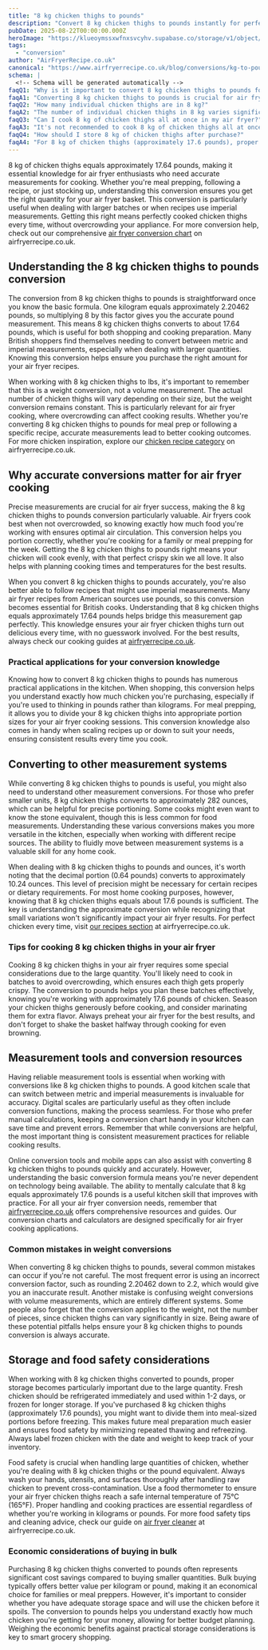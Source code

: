 ```yaml
---
title: "8 kg chicken thighs to pounds"
description: "Convert 8 kg chicken thighs to pounds instantly for perfect air fryer portions. Get accurate measurements and cooking tips for delicious results every time."
pubDate: 2025-08-22T00:00:00.000Z
heroImage: "https://klueoymssxwfnxsvcyhv.supabase.co/storage/v1/object/public/Shmucket/8-kg-chicken-thighs-to-pounds.webp"
tags:
  - "conversion"
author: "AirFryerRecipe.co.uk"
canonical: "https://www.airfryerrecipe.co.uk/blog/conversions/kg-to-pounds/8-kg-chicken-thighs-to-pounds"
schema: |
  <!-- Schema will be generated automatically -->
faqQ1: "Why is it important to convert 8 kg chicken thighs to pounds for air fryer cooking?"
faqA1: "Converting 8 kg chicken thighs to pounds is crucial for air fryer cooking because accurate measurements ensure proper portioning and cooking results. Air fryers perform best when not overcrowded, and knowing the exact weight in pounds helps you distribute the chicken thighs appropriately in the basket. This conversion also helps when following recipes that use imperial measurements, ensuring your cooking times and temperatures are accurate for perfect results every time."
faqQ2: "How many individual chicken thighs are in 8 kg?"
faqA2: "The number of individual chicken thighs in 8 kg varies significantly depending on the size of the thighs. On average, you can expect approximately 40-50 chicken thighs in 8 kg, but this is just an estimate. Larger thighs might yield fewer pieces, while smaller ones will give you more. The weight conversion to pounds (approximately 17.6 pounds) remains constant regardless of how many individual pieces you have, which is why weight measurements are more reliable for cooking purposes than counting pieces."
faqQ3: "Can I cook 8 kg of chicken thighs all at once in my air fryer?"
faqA3: "It's not recommended to cook 8 kg of chicken thighs all at once in a standard home air fryer. This quantity (approximately 17.6 pounds) would far exceed the capacity of most domestic air fryers, leading to overcrowding and uneven cooking. For best results, cook in batches, ensuring each thigh has enough space around it for proper air circulation. This approach ensures each chicken thigh cooks evenly and develops that desirable crispy skin that air fryers are known for."
faqQ4: "How should I store 8 kg of chicken thighs after purchase?"
faqA4: "For 8 kg of chicken thighs (approximately 17.6 pounds), proper storage is essential for food safety. Divide the chicken into meal-sized portions and freeze what you won't use within 1-2 days. Use airtight containers or freezer bags, removing as much air as possible to prevent freezer burn. Label each package with the date and weight for easy identification. Always thaw frozen chicken in the refrigerator, not at room temperature, to maintain food safety standards."
---
```

<p>8 kg of chicken thighs equals approximately 17.64 pounds, making it essential knowledge for air fryer enthusiasts who need accurate measurements for cooking. Whether you're meal prepping, following a recipe, or just stocking up, understanding this conversion ensures you get the right quantity for your air fryer basket. This conversion is particularly useful when dealing with larger batches or when recipes use imperial measurements. Getting this right means perfectly cooked chicken thighs every time, without overcrowding your appliance. For more conversion help, check out our comprehensive <a href="https://www.airfryerrecipe.co.uk/air-fryer-conversion-chart">air fryer conversion chart</a> on airfryerrecipe.co.uk.</p>

<h2>Understanding the 8 kg chicken thighs to pounds conversion</h2>
<p>The conversion from 8 kg chicken thighs to pounds is straightforward once you know the basic formula. One kilogram equals approximately 2.20462 pounds, so multiplying 8 by this factor gives you the accurate pound measurement. This means 8 kg chicken thighs converts to about 17.64 pounds, which is useful for both shopping and cooking preparation. Many British shoppers find themselves needing to convert between metric and imperial measurements, especially when dealing with larger quantities. Knowing this conversion helps ensure you purchase the right amount for your air fryer recipes.</p>

<p>When working with 8 kg chicken thighs to lbs, it's important to remember that this is a weight conversion, not a volume measurement. The actual number of chicken thighs will vary depending on their size, but the weight conversion remains constant. This is particularly relevant for air fryer cooking, where overcrowding can affect cooking results. Whether you're converting 8 kg chicken thighs to pounds for meal prep or following a specific recipe, accurate measurements lead to better cooking outcomes. For more chicken inspiration, explore our <a href="https://www.airfryerrecipe.co.uk/recipe-category/chicken">chicken recipe category</a> on airfryerrecipe.co.uk.</p>

<h2>Why accurate conversions matter for air fryer cooking</h2>
<p>Precise measurements are crucial for air fryer success, making the 8 kg chicken thighs to pounds conversion particularly valuable. Air fryers cook best when not overcrowded, so knowing exactly how much food you're working with ensures optimal air circulation. This conversion helps you portion correctly, whether you're cooking for a family or meal prepping for the week. Getting the 8 kg chicken thighs to pounds right means your chicken will cook evenly, with that perfect crispy skin we all love. It also helps with planning cooking times and temperatures for the best results.</p>

<p>When you convert 8 kg chicken thighs to pounds accurately, you're also better able to follow recipes that might use imperial measurements. Many air fryer recipes from American sources use pounds, so this conversion becomes essential for British cooks. Understanding that 8 kg chicken thighs equals approximately 17.64 pounds helps bridge this measurement gap perfectly. This knowledge ensures your air fryer chicken thighs turn out delicious every time, with no guesswork involved. For the best results, always check our cooking guides at <a href="https://www.airfryerrecipe.co.uk/">airfryerrecipe.co.uk</a>.</p>

<h3>Practical applications for your conversion knowledge</h3>
<p>Knowing how to convert 8 kg chicken thighs to pounds has numerous practical applications in the kitchen. When shopping, this conversion helps you understand exactly how much chicken you're purchasing, especially if you're used to thinking in pounds rather than kilograms. For meal prepping, it allows you to divide your 8 kg chicken thighs into appropriate portion sizes for your air fryer cooking sessions. This conversion knowledge also comes in handy when scaling recipes up or down to suit your needs, ensuring consistent results every time you cook.</p>

<h2>Converting to other measurement systems</h2>
<p>While converting 8 kg chicken thighs to pounds is useful, you might also need to understand other measurement conversions. For those who prefer smaller units, 8 kg chicken thighs converts to approximately 282 ounces, which can be helpful for precise portioning. Some cooks might even want to know the stone equivalent, though this is less common for food measurements. Understanding these various conversions makes you more versatile in the kitchen, especially when working with different recipe sources. The ability to fluidly move between measurement systems is a valuable skill for any home cook.</p>

<p>When dealing with 8 kg chicken thighs to pounds and ounces, it's worth noting that the decimal portion (0.64 pounds) converts to approximately 10.24 ounces. This level of precision might be necessary for certain recipes or dietary requirements. For most home cooking purposes, however, knowing that 8 kg chicken thighs equals about 17.6 pounds is sufficient. The key is understanding the approximate conversion while recognizing that small variations won't significantly impact your air fryer results. For perfect chicken every time, visit <a href="https://www.airfryerrecipe.co.uk/recipes">our recipes section</a> at airfryerrecipe.co.uk.</p>

<h3>Tips for cooking 8 kg chicken thighs in your air fryer</h3>
<p>Cooking 8 kg chicken thighs in your air fryer requires some special considerations due to the large quantity. You'll likely need to cook in batches to avoid overcrowding, which ensures each thigh gets properly crispy. The conversion to pounds helps you plan these batches effectively, knowing you're working with approximately 17.6 pounds of chicken. Season your chicken thighs generously before cooking, and consider marinating them for extra flavor. Always preheat your air fryer for the best results, and don't forget to shake the basket halfway through cooking for even browning.</p>

<h2>Measurement tools and conversion resources</h2>
<p>Having reliable measurement tools is essential when working with conversions like 8 kg chicken thighs to pounds. A good kitchen scale that can switch between metric and imperial measurements is invaluable for accuracy. Digital scales are particularly useful as they often include conversion functions, making the process seamless. For those who prefer manual calculations, keeping a conversion chart handy in your kitchen can save time and prevent errors. Remember that while conversions are helpful, the most important thing is consistent measurement practices for reliable cooking results.</p>

<p>Online conversion tools and mobile apps can also assist with converting 8 kg chicken thighs to pounds quickly and accurately. However, understanding the basic conversion formula means you're never dependent on technology being available. The ability to mentally calculate that 8 kg equals approximately 17.6 pounds is a useful kitchen skill that improves with practice. For all your air fryer conversion needs, remember that <a href="https://www.airfryerrecipe.co.uk/">airfryerrecipe.co.uk</a> offers comprehensive resources and guides. Our conversion charts and calculators are designed specifically for air fryer cooking applications.</p>

<h3>Common mistakes in weight conversions</h3>
<p>When converting 8 kg chicken thighs to pounds, several common mistakes can occur if you're not careful. The most frequent error is using an incorrect conversion factor, such as rounding 2.20462 down to 2.2, which would give you an inaccurate result. Another mistake is confusing weight conversions with volume measurements, which are entirely different systems. Some people also forget that the conversion applies to the weight, not the number of pieces, since chicken thighs can vary significantly in size. Being aware of these potential pitfalls helps ensure your 8 kg chicken thighs to pounds conversion is always accurate.</p>

<h2>Storage and food safety considerations</h2>
<p>When working with 8 kg chicken thighs converted to pounds, proper storage becomes particularly important due to the large quantity. Fresh chicken should be refrigerated immediately and used within 1-2 days, or frozen for longer storage. If you've purchased 8 kg chicken thighs (approximately 17.6 pounds), you might want to divide them into meal-sized portions before freezing. This makes future meal preparation much easier and ensures food safety by minimizing repeated thawing and refreezing. Always label frozen chicken with the date and weight to keep track of your inventory.</p>

<p>Food safety is crucial when handling large quantities of chicken, whether you're dealing with 8 kg chicken thighs or the pound equivalent. Always wash your hands, utensils, and surfaces thoroughly after handling raw chicken to prevent cross-contamination. Use a food thermometer to ensure your air fryer chicken thighs reach a safe internal temperature of 75°C (165°F). Proper handling and cooking practices are essential regardless of whether you're working in kilograms or pounds. For more food safety tips and cleaning advice, check our guide on <a href="https://www.airfryerrecipe.co.uk/air-fryer-cleaner">air fryer cleaner</a> at airfryerrecipe.co.uk.</p>

<h3>Economic considerations of buying in bulk</h3>
<p>Purchasing 8 kg chicken thighs converted to pounds often represents significant cost savings compared to buying smaller quantities. Bulk buying typically offers better value per kilogram or pound, making it an economical choice for families or meal preppers. However, it's important to consider whether you have adequate storage space and will use the chicken before it spoils. The conversion to pounds helps you understand exactly how much chicken you're getting for your money, allowing for better budget planning. Weighing the economic benefits against practical storage considerations is key to smart grocery shopping.</p>
